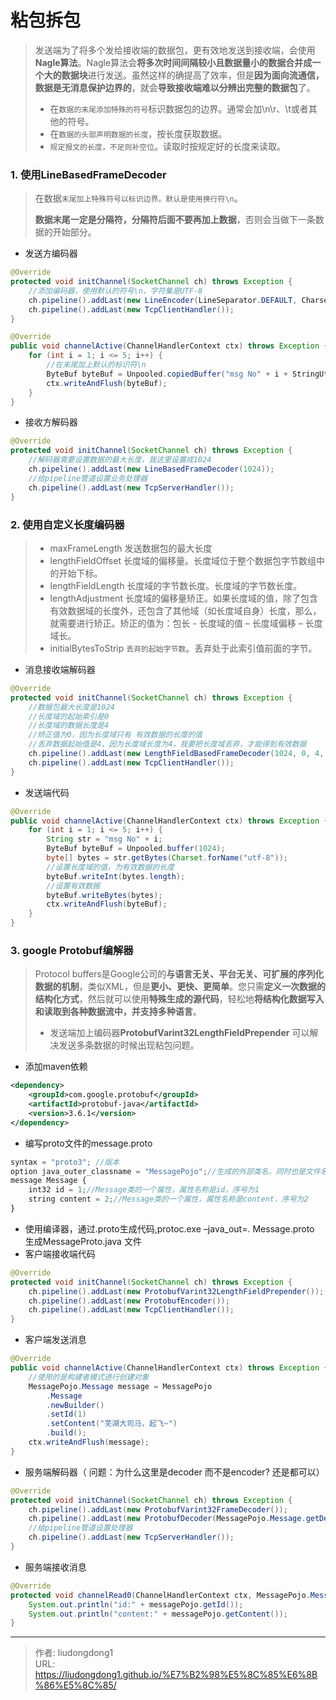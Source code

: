# 粘包拆包


> 发送端为了将多个发给接收端的数据包，更有效地发送到接收端，会使用**Nagle算法**。Nagle算法会**将多次时间间隔较小且数据量小的数据合并成一个大的数据块**进行发送。虽然这样的确提高了效率，但是**因为面向流通信，数据是无消息保护边界的**，就会**导致接收端难以分辨出完整的数据包**了。
>
> - 在`数据的末尾添加特殊的符号`标识数据包的边界。通常会加\n\r、\t或者其他的符号。
> - 在`数据的头部声明数据的长度`，按长度获取数据。
> - `规定报文的长度，不足则补空位`。读取时按规定好的长度来读取。

### 1. 使用LineBasedFrameDecoder

> 在数据`末尾加上特殊符号以标识边界。默认是使用换行符\n`。
>
> **数据末尾一定是分隔符，分隔符后面不要再加上数据**，否则会当做下一条数据的开始部分。

- 发送方编码器

```java
@Override
protected void initChannel(SocketChannel ch) throws Exception {
    //添加编码器，使用默认的符号\n，字符集是UTF-8
    ch.pipeline().addLast(new LineEncoder(LineSeparator.DEFAULT, CharsetUtil.UTF_8));
    ch.pipeline().addLast(new TcpClientHandler());
}
```

```java
@Override
public void channelActive(ChannelHandlerContext ctx) throws Exception {
    for (int i = 1; i <= 5; i++) {
        //在末尾加上默认的标识符\n
        ByteBuf byteBuf = Unpooled.copiedBuffer("msg No" + i + StringUtil.LINE_FEED, Charset.forName("utf-8"));
        ctx.writeAndFlush(byteBuf);
    }
}
```

- 接收方解码器

```java
@Override
protected void initChannel(SocketChannel ch) throws Exception {
    //解码器需要设置数据的最大长度，我这里设置成1024
    ch.pipeline().addLast(new LineBasedFrameDecoder(1024));
    //给pipeline管道设置业务处理器
    ch.pipeline().addLast(new TcpServerHandler());
}
```

### 2. 使用自定义长度编码器

> - maxFrameLength 发送数据包的最大长度
> - lengthFieldOffset 长度域的偏移量。长度域位于整个数据包字节数组中的开始下标。
> - lengthFieldLength 长度域的字节数长度。长度域的字节数长度。
> - lengthAdjustment 长度域的偏移量矫正。如果长度域的值，除了包含有效数据域的长度外，还包含了其他域（如长度域自身）长度，那么，就需要进行矫正。矫正的值为：包长 - 长度域的值 – 长度域偏移 – 长度域长。
> - initialBytesToStrip `丢弃的起始字节数`。丢弃处于此索引值前面的字节。

- 消息接收端解码器

```java
@Override
protected void initChannel(SocketChannel ch) throws Exception {
    //数据包最大长度是1024
    //长度域的起始索引是0
    //长度域的数据长度是4
    //矫正值为0，因为长度域只有 有效数据的长度的值
    //丢弃数据起始值是4，因为长度域长度为4，我要把长度域丢弃，才能得到有效数据
    ch.pipeline().addLast(new LengthFieldBasedFrameDecoder(1024, 0, 4, 0, 4));
    ch.pipeline().addLast(new TcpClientHandler());
}
```

- 发送端代码

```java
@Override
public void channelActive(ChannelHandlerContext ctx) throws Exception {
    for (int i = 1; i <= 5; i++) {
        String str = "msg No" + i;
        ByteBuf byteBuf = Unpooled.buffer(1024);
        byte[] bytes = str.getBytes(Charset.forName("utf-8"));
        //设置长度域的值，为有效数据的长度
        byteBuf.writeInt(bytes.length);
        //设置有效数据
        byteBuf.writeBytes(bytes);
        ctx.writeAndFlush(byteBuf);
    }
}
```

### 3. google Protobuf编解器

> Protocol buffers是Google公司的**与语言无关、平台无关、可扩展的序列化数据的机制**，类似XML，但是**更小、更快、更简单**。您只需**定义一次数据的结构化方式**，然后就可以使用**特殊生成的源代码**，轻松地**将结构化数据写入和读取到各种数据流中，并支持多种语言**。
>
> - 发送端加上编码器**ProtobufVarint32LengthFieldPrepender**  可以解决发送多条数据的时候出现粘包问题。

- 添加maven依赖

```xml
<dependency>
    <groupId>com.google.protobuf</groupId>
    <artifactId>protobuf-java</artifactId>
    <version>3.6.1</version>
</dependency>
```

- 编写proto文件的message.proto

```js
syntax = "proto3"; //版本
option java_outer_classname = "MessagePojo";//生成的外部类名，同时也是文件名
message Message {
    int32 id = 1;//Message类的一个属性，属性名称是id，序号为1
    string content = 2;//Message类的一个属性，属性名称是content，序号为2
}
```

- 使用编译器，通过.proto生成代码,protoc.exe –java_out=. Message.proto  生成MessageProto.java 文件
- 客户端接收端代码

```java
@Override
protected void initChannel(SocketChannel ch) throws Exception {
    ch.pipeline().addLast(new ProtobufVarint32LengthFieldPrepender());
    ch.pipeline().addLast(new ProtobufEncoder());
    ch.pipeline().addLast(new TcpClientHandler());
}
```

- 客户端发送消息

```java
@Override
public void channelActive(ChannelHandlerContext ctx) throws Exception {
    //使用的是构建者模式进行创建对象
    MessagePojo.Message message = MessagePojo
        .Message
        .newBuilder()
        .setId(1)
        .setContent("芜湖大司马，起飞~")
        .build();
    ctx.writeAndFlush(message);
}
```

- 服务端解码器（ 问题：为什么这里是decoder 而不是encoder? 还是都可以）

```java
@Override
protected void initChannel(SocketChannel ch) throws Exception {
    ch.pipeline().addLast(new ProtobufVarint32FrameDecoder());
    ch.pipeline().addLast(new ProtobufDecoder(MessagePojo.Message.getDefaultInstance()));
    //给pipeline管道设置处理器
    ch.pipeline().addLast(new TcpServerHandler());
}
```

- 服务端接收消息

```java
@Override
protected void channelRead0(ChannelHandlerContext ctx, MessagePojo.Message messagePojo) throws Exception {
    System.out.println("id:" + messagePojo.getId());
    System.out.println("content:" + messagePojo.getContent());
}
```



---

> 作者: liudongdong1  
> URL: https://liudongdong1.github.io/%E7%B2%98%E5%8C%85%E6%8B%86%E5%8C%85/  

